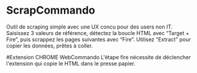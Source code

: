 # ScrapCommando
Outil de scraping simple avec une UX concu pour des users non IT.
Saisissez 3 valeurs de référence, détectez la boucle HTML avec “Target + Fire”, puis scrappez les pages suivantes avec “Fire”. Utilisez “Extract” pour copier les données, prêtes à coller.

#Extension CHROME WebCommando
L'étape fire nécessite de déclencher l'extension qui copie le HTML dans le presse papier.
